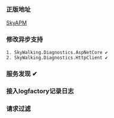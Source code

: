 
### 正版地址

[SkyAPM](https://github.com/SkyAPM/SkyAPM-dotnet)

### 修改异步支持

    1. SkyWalking.Diagnostics.AspNetCore ✔
    2. SkyWalking.Diagnostics.HttpClient ✔

### 服务发现 ✔

### 接入logfactory记录日志

### 请求过滤

